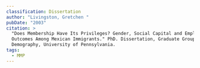```yaml
---
classification: Dissertation
author: "Livingston, Gretchen "
pubDate: "2003"
citation: >
  "Does Membership Have Its Privileges? Gender, Social Capital and Employment
  Outcomes Among Mexican Immigrants." PhD. Dissertation, Graduate Group in
  Demography, University of Pennsylvania.
tags:
  - MMP
---
```

